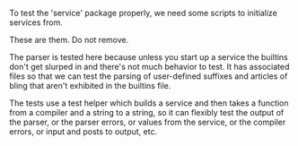 To test the 'service' package properly, we need some scripts to initialize services from.

These are them. Do not remove.

The parser is tested here because unless you start up a service the builtins don't get slurped in and there's not much behavior to test. It has associated files so that we can test the parsing of user-defined suffixes and articles of bling that aren't exhibited in the builtins file.

The tests use a test helper which builds a service and then takes a function from a compiler and a string to a string, so it can flexibly test the output of the parser, or the parser errors, or values from the service, or the compiler errors, or input and posts to output, etc.